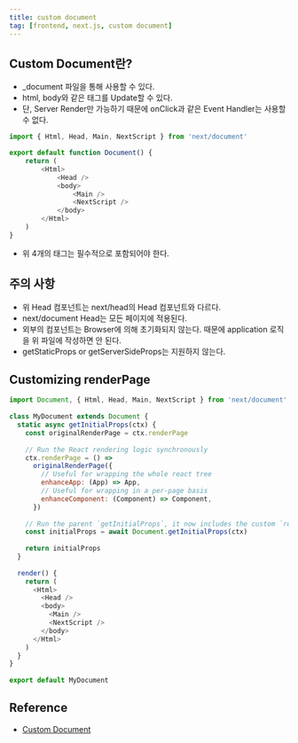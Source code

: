 ```yaml
---
title: custom document
tag: [frontend, next.js, custom document]
---
```

## Custom Document란?
- _document 파일을 통해 사용할 수 있다.
- html, body와 같은 태그를 Update할 수 있다.
- 단, Server Render만 가능하기 때문에 onClick과 같은 Event Handler는 사용할 수 없다.

```javascript
import { Html, Head, Main, NextScript } from 'next/document'

export default function Document() {
    return (
        <Html>
            <Head />
            <body>
                <Main />
                <NextScript />
            </body>
        </Html>
    )
}
```
- 위 4개의 태그는 필수적으로 포함되어야 한다.

## 주의 사항
- 위 Head 컴포넌트는 next/head의 Head 컴포넌트와 다르다.
- next/document Head는 모든 페이지에 적용된다.
- <Main/> 외부의 컴포넌트는 Browser에 의해 초기화되지 않는다. 때문에 application 로직을 위 파일에 작성하면 안 된다.
- getStaticProps or getServerSideProps는 지원하지 않는다.


## Customizing renderPage
```javascript
import Document, { Html, Head, Main, NextScript } from 'next/document'
 
class MyDocument extends Document {
  static async getInitialProps(ctx) {
    const originalRenderPage = ctx.renderPage
 
    // Run the React rendering logic synchronously
    ctx.renderPage = () =>
      originalRenderPage({
        // Useful for wrapping the whole react tree
        enhanceApp: (App) => App,
        // Useful for wrapping in a per-page basis
        enhanceComponent: (Component) => Component,
      })
 
    // Run the parent `getInitialProps`, it now includes the custom `renderPage`
    const initialProps = await Document.getInitialProps(ctx)
 
    return initialProps
  }
 
  render() {
    return (
      <Html>
        <Head />
        <body>
          <Main />
          <NextScript />
        </body>
      </Html>
    )
  }
}
 
export default MyDocument
```


## Reference
- [Custom Document](https://nextjs.org/docs/pages/building-your-application/routing/custom-document)